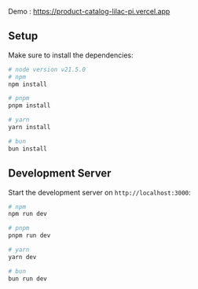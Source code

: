 Demo : https://product-catalog-lilac-pi.vercel.app
## Setup

Make sure to install the dependencies:

```bash
# node version v21.5.0
# npm
npm install

# pnpm
pnpm install

# yarn
yarn install

# bun
bun install
```

## Development Server

Start the development server on `http://localhost:3000`:

```bash
# npm
npm run dev

# pnpm
pnpm run dev

# yarn
yarn dev

# bun
bun run dev
```
